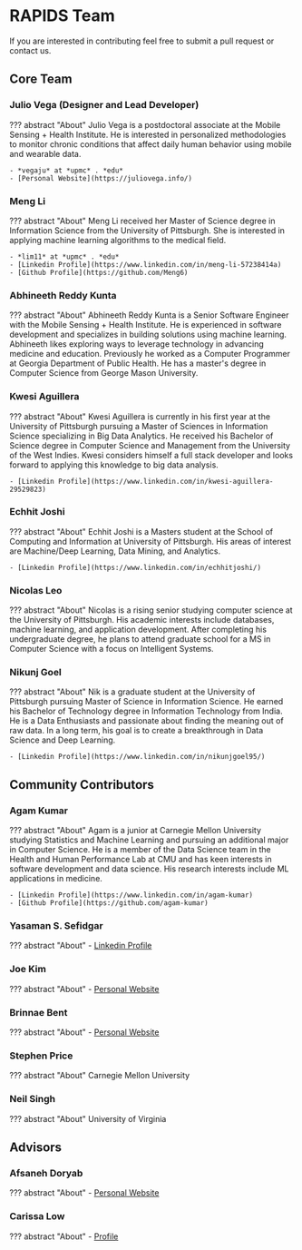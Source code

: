 # RAPIDS Team

If you are interested in contributing feel free to submit a pull request or contact us.

## Core Team

### Julio Vega (Designer and Lead Developer)

??? abstract "About"
    Julio Vega is a postdoctoral associate at the Mobile Sensing + Health Institute. He is interested in personalized methodologies to monitor chronic conditions that affect daily human behavior using mobile and wearable data.

    - *vegaju* at *upmc* . *edu*
    - [Personal Website](https://juliovega.info/)

### Meng Li

??? abstract "About"
    Meng Li received her Master of Science degree in Information Science from the University of Pittsburgh. She is interested in applying machine learning algorithms to the medical field.

    - *lim11* at *upmc* . *edu*
    - [Linkedin Profile](https://www.linkedin.com/in/meng-li-57238414a)
    - [Github Profile](https://github.com/Meng6)

###  Abhineeth Reddy Kunta

??? abstract "About"
    Abhineeth Reddy Kunta is a Senior Software Engineer with the Mobile Sensing + Health Institute. He is experienced in software development and specializes in building solutions using machine learning. Abhineeth likes exploring ways to leverage technology in advancing medicine and education. Previously he worked as a Computer Programmer at Georgia Department of Public Health. He has a master's degree in Computer Science from George Mason University.


### Kwesi Aguillera

??? abstract "About"
    Kwesi Aguillera is currently in his first year at the University of Pittsburgh pursuing a Master of Sciences in Information Science specializing in Big Data Analytics. He received his Bachelor of Science degree in Computer Science and Management from the University of the West Indies. Kwesi considers himself a full stack developer and looks forward to applying this knowledge to big data analysis.

    - [Linkedin Profile](https://www.linkedin.com/in/kwesi-aguillera-29529823)

### Echhit Joshi

??? abstract "About"
    Echhit Joshi is a Masters student at the School of Computing and Information at University of Pittsburgh. His areas of interest are Machine/Deep Learning, Data Mining, and Analytics.

    - [Linkedin Profile](https://www.linkedin.com/in/echhitjoshi/)

### Nicolas Leo

??? abstract "About"
    Nicolas is a rising senior studying computer science at the University of Pittsburgh. His academic interests include databases, machine learning, and application development. After completing his undergraduate degree, he plans to attend graduate school for a MS in Computer Science with a focus on Intelligent Systems.

### Nikunj Goel

??? abstract "About"
    Nik is a graduate student at the University of Pittsburgh pursuing Master of Science in Information Science. He earned his Bachelor of Technology degree in Information Technology from India. He is a Data Enthusiasts and passionate about finding the meaning out of raw data. In a long term, his goal is to create a breakthrough in Data Science and Deep Learning.

    - [Linkedin Profile](https://www.linkedin.com/in/nikunjgoel95/)

## Community Contributors

### Agam Kumar

??? abstract "About"
    Agam is a junior at Carnegie Mellon University studying Statistics and Machine Learning and pursuing an additional major in Computer Science. He is a member of the Data Science team in the Health and Human Performance Lab at CMU and has keen interests in software development and data science. His research interests include ML applications in medicine.

    - [Linkedin Profile](https://www.linkedin.com/in/agam-kumar)
    - [Github Profile](https://github.com/agam-kumar)

###  Yasaman S. Sefidgar 

??? abstract "About"
    - [Linkedin Profile](https://www.linkedin.com/in/ysefidgar/)

###  Joe Kim 

??? abstract "About"
    - [Personal Website](https://www.juseongjoekim.com/)

###  Brinnae Bent

??? abstract "About"
    - [Personal Website](https://runsdata.org/)

###  Stephen Price

??? abstract "About"
    Carnegie Mellon University

###  Neil Singh

??? abstract "About"
    University of Virginia

## Advisors

### Afsaneh Doryab

??? abstract "About"
    - [Personal Website](https://sites.google.com/view/afsanehdoryab)

### Carissa Low

??? abstract "About"
    - [Profile](https://www.moshi.pitt.edu/people/carissa-low-phd)